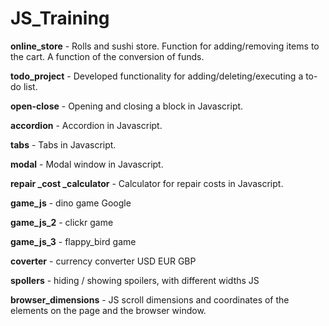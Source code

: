 # JS_Training

 
**online_store** - Rolls and sushi store. Function for adding/removing items to the cart. A function of the conversion of funds.

**todo_project** - Developed functionality for adding/deleting/executing a to-do list.

**open-close** - Opening and closing a block in Javascript.

**accordion** - Accordion in Javascript.

**tabs** - Tabs in Javascript.

**modal** - Modal window in Javascript.

**repair _cost _calculator** - Сalculator for repair costs in Javascript.

**game_js** - dino game Google

**game_js_2** - clickr game

**game_js_3** - flappy_bird game

**coverter** - currency converter USD EUR GBP

**spollers** - hiding / showing spoilers, with different widths JS

**browser_dimensions** - JS scroll dimensions and coordinates of the elements on the page and the browser window.
